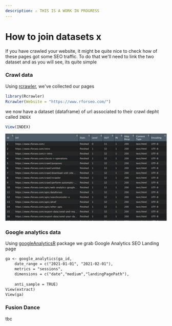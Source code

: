 ```yaml
---
description: ⚠️ THIS IS A WORK IN PROGRESS
---
```


# How to join datasets x

If you have crawled your website, it might be quite nice to check how of these pages got some SEO traffic. To do that we'll need to link the two dataset and as you will see, its quite simple

### Crawl data

Using [rcrawler](../crawl/rcrawler.md), we've collected our pages

```r
library(Rcrawler)
Rcrawler(Website = "https://www.rforseo.com/")
```

we now have a dataset \(dataframe\) of url associated to their crawl depht called `INDEX`

```r
View(INDEX)
```

![second column is the url](../.gitbook/assets/screenshot-2021-04-21-at-11.11.18-pm.png)

### Google analytics data

Using [googleAnalyticsR](https://code.markedmondson.me/googleAnalyticsR/) package we grab Google Analytics SEO Landing page

```text
ga <- google_analytics(ga_id, 
    date_range = c("2021-01-01", "2021-02-01"),
    metrics = "sessions",
    dimensions = c("date","medium","landingPagePath"),

    anti_sample = TRUE)
View(extract)
View(ga)
```

### **Fusion** Dance

tbc




